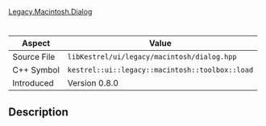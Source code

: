 [Legacy.Macintosh.Dialog](index.md)
# 
| Aspect | Value |
| --- | --- |
| Source File | `libKestrel/ui/legacy/macintosh/dialog.hpp` |
| C++ Symbol | `kestrel::ui::legacy::macintosh::toolbox::load` |
| Introduced | Version 0.8.0 |
## Description
